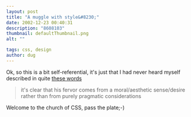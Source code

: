```yaml
---
layout: post
title: "A muggle with style&#8230;"
date: 2002-12-23 00:40:31
description: "8608103"
thumbnail: defaultThumbnail.png
alt: ""

tags: css, design
author: dug
---
```


<p>Ok, so this is a bit self-referential, it's just that I had never heard myself described in quite <a href="http://www.greatwhatsit.com/archives/000012.html ">these words</a></p>

<blockquote><p>it's clear that his fervor comes from a moral/aesthetic sense/desire rather than from purely pragmatic considerations</p></blockquote>

<p>Welcome to the church of <span class="caps">CSS, </span>pass the plate;-)</p>
